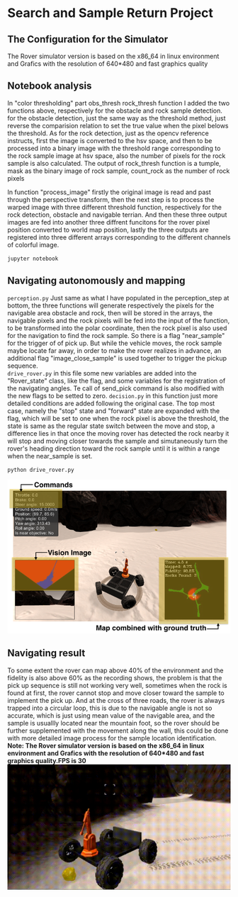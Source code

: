 
# Search and Sample Return Project


## The Configuration for the Simulator

The Rover simulator version is based on the x86_64 in linux environment and Grafics with the resolution of 640*480 and fast graphics quality

## Notebook analysis
In "color thresholding" part 
obs_thresh rock_thresh function
I added the two functions above, respectively for the obstacle and rock sample detection.
for the obstacle detection, just the same way as the threshold method, just reverse the comparision relation to set the true value when the pixel belows the threshold.
As for the rock detection, just as the  opencv reference instructs, first the image is converted to the hsv space, and then to be processed into a binary image with the threshold range corresponding to the rock sample image at hsv space, also the number of pixels for the rock sample is also calculated. The output of rock_thresh function is a tumple, mask as the binary image of rock sample, count_rock as the number of rock pixels

In function "process_image"
firstly the original image is read and past through the perspective transform, then the next step is to process the warped image with three different threshold function, respectively for the rock detection, obstacle and navigable terrian. And then these three output images are fed into another three diffrent funcitons for the rover pixel position converted to world map position, lastly the three outputs are registered into three different arrays corresponding to the different channels of colorful image.

```sh
jupyter notebook
```



## Navigating autonomously and mapping
`perception.py` Just same as what I have populated in the perception_step at bottom, the three functions will generate respectively the pixels for the navigable area obstacle and rock, then will be stored in the arrays, the navigable pixels and the rock pixels will be fed into the input of the function, to be transformed into the polar coordinate, then the rock pixel is also used for the navigation to find the rock sample. So there is a flag "near_sample" for the trigger of of pick up. But while the vehicle moves, the rock sample maybe locate far away, in order to make the rover realizes in advance, an additional flag "image_close_sample" is used together to trigger the pickup sequence.   
`drive_rover.py` in this file some new variables are added into the "Rover_state" class, like the flag, and some  variables  for the registration of the navigating angles.
Te call of send_pick command is also modified with the new flags to be setted to zero. 
`decision.py` in this function just more detailed conditions are added following the original case. The top most case, namely the "stop" state and "forward" state are expanded with the flag, which will be set to one when the rock pixel is above the threshold, the state is same as the regular state switch between the move and stop, a difference lies in that once the moving rover has detected the rock nearby it will stop and moving closer towards the sample and simutaneously turn the rover's heading direction toward the rock sample until it is within a range when the near_sample is set. 

```sh
python drive_rover.py
```  
![Errors between FK and IK is analysed](screen-shot-rover.png)

## Navigating result
To some extent the rover can map above 40% of the environment and the fidelity is also above 60% as the recording shows, the problem is that the pick up sequence is still not working very well, sometimes when the rock is found at first, the rover cannot stop and move closer toward the sample to implement the pick up. And at the cross of three roads, the rover is always trapped into a circular loop, this is due to the navigable angle is not so accurate,  which is just using mean value of the navigable area, and the sample is usuallly located near the mountain foot, so the rover should be further supplemented with the movement along the wall, this could be done with more detailed image process for the sample location identification. 
**Note: The Rover simulator version is based on the x86_64 in linux environment and Grafics with the resolution of 640*480 and fast graphics quality.FPS is 30**
![Errors between FK and IK is analysed](rock-pickup2.gif)



